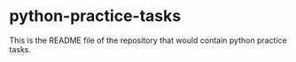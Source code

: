 # python-practice-tasks

This is the README file of the repository that would contain python practice tasks. 
